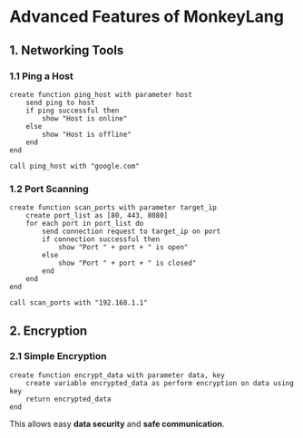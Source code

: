 # Advanced Features of MonkeyLang

## **1. Networking Tools**
### **1.1 Ping a Host**
```monkeylang
create function ping_host with parameter host
    send ping to host
    if ping successful then
        show "Host is online"
    else
        show "Host is offline"
    end
end

call ping_host with "google.com"
```

### **1.2 Port Scanning**
```monkeylang
create function scan_ports with parameter target_ip
    create port_list as [80, 443, 8080]
    for each port in port_list do
        send connection request to target_ip on port
        if connection successful then
            show "Port " + port + " is open"
        else
            show "Port " + port + " is closed"
        end
    end
end

call scan_ports with "192.168.1.1"
```

## **2. Encryption**
### **2.1 Simple Encryption**
```monkeylang
create function encrypt_data with parameter data, key
    create variable encrypted_data as perform encryption on data using key
    return encrypted_data
end
```

This allows easy **data security** and **safe communication**.

